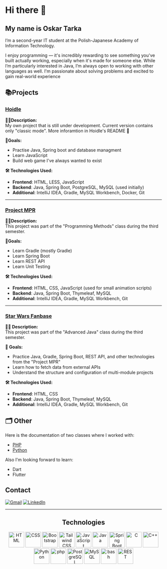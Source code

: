 # Hi there 👋  

## My name is Oskar Tarka  
I’m a second-year IT student at the Polish-Japanese Academy of Information Technology.

I enjoy programming — it's incredibly rewarding to see something you've built actually working, especially when it's made for someone else. While I’m particularly interested in Java, I’m always open to working with other languages as well. I'm passionate about solving problems and excited to gain real-world experience

## 📚Projects
### [Hoidle](https://github.com/Sekanko/Hoidle)
**🧑‍💻Description:**  
My own project that is still under development. Current version contains only "classic mode". More inforamtion in Hoidle's README 📖

**🎯Goals:**  
- Practise Java, Spring boot and database managment
- Learn JavaScript
- Build web game I've always wanted to exist

**🛠️ Technologies Used:**  
- **Frontend**: HTML, LESS, JavaScript  
- **Backend**: Java, Spring Boot, PostgreSQL, MySQL (used initially)  
- **Additional**: IntelliJ IDEA, Gradle, MySQL Workbench, Docker, Git

---

### [Project MPR](https://github.com/Sekanko/Projekt_MPR)
**🧑‍💻Description:**    
This project was part of the "Programming Methods" class during the third semester.

**🎯Goals:**  
- Learn Gradle (mostly Gradle)
- Learn Spring Boot
- Learn REST API
- Learn Unit Testing

**🛠️ Technologies Used:** 
- **Frontend**: HTML, CSS, JavaScript (used for small animation scripts)
- **Backend**: Java, Spring Boot, Thymeleaf, MySQL
- **Additional**: IntelliJ IDEA, Gradle, MySQL Workbench, Git

---

### [Star Wars Fanbase](https://github.com/Sekanko/star-wars-fanbase)
**🧑‍💻 Description:**  
This project was part of the "Advanced Java" class during the third semester.

**🎯 Goals:**  
- Practice Java, Gradle, Spring Boot, REST API, and other technologies from the "Project MPR"
- Learn how to fetch data from external APIs
- Understand the structure and configuration of multi-module projects

**🛠️ Technologies Used:**  
- **Frontend**: HTML, CSS  
- **Backend**: Java, Spring Boot, Thymeleaf, MySQL  
- **Additional**: IntelliJ IDEA, Gradle, MySQL Workbench, Git

## 🗂️ Other
Here is the documentation of two classes where I worked with:  

- [PHP](https://github.com/Sekanko/PHP-Class)  
- [Python](https://github.com/Sekanko/Python-ai)

Also I'm looking forward to learn:
- Dart
- Flutter

## **Contact**

 [![Gmail](https://img.shields.io/badge/Gmail-EA4335.svg?style=for-the-badge&logo=Gmail&logoColor=white)](mailto:oskartarkapraca@gmail.com)
 [![LinkedIn](https://img.shields.io/badge/LinkedIn-0077B5?style=for-the-badge&logo=linkedin&logoColor=white)](https://www.linkedin.com/in/oskar-tarka-324419354/)
 
---

<div align='center'">
      <h2>Technologies</h2>
</div>
<div align='center'>
	<td><img width="50" src="https://raw.githubusercontent.com/marwin1991/profile-technology-icons/refs/heads/main/icons/html.png" alt="HTML" title="HTML"/></td>
	<td><img width="50" src="https://raw.githubusercontent.com/marwin1991/profile-technology-icons/refs/heads/main/icons/css.png" alt="CSS" title="CSS"/></td>
	<td><img width="50" src="https://raw.githubusercontent.com/marwin1991/profile-technology-icons/refs/heads/main/icons/bootstrap.png" alt="Bootstrap" title="Bootstrap"/></td>
	<td><img width="50" src="https://raw.githubusercontent.com/marwin1991/profile-technology-icons/refs/heads/main/icons/tailwind_css.png" alt="Tailwind CSS" title="Tailwind CSS"/></td>
	<td><img width="50" src="https://raw.githubusercontent.com/marwin1991/profile-technology-icons/refs/heads/main/icons/javascript.png" alt="JavaScript" title="JavaScript"/></td>
	<td><img width="50" src="https://raw.githubusercontent.com/marwin1991/profile-technology-icons/refs/heads/main/icons/java.png" alt="Java" title="Java"/></td>
	<td><img width="50" src="https://raw.githubusercontent.com/marwin1991/profile-technology-icons/refs/heads/main/icons/spring_boot.png" alt="Spring Boot" title="Spring Boot"/></td>
  <td><img width="50" src="https://raw.githubusercontent.com/marwin1991/profile-technology-icons/refs/heads/main/icons/c.png" alt="C" title="C"/></td>
	<td><img width="50" src="https://raw.githubusercontent.com/marwin1991/profile-technology-icons/refs/heads/main/icons/c++.png" alt="C++" title="C++"/></td>
	<td><img width="50" src="https://raw.githubusercontent.com/marwin1991/profile-technology-icons/refs/heads/main/icons/python.png" alt="Python" title="Python"/></td>
	<td><img width="50" src="https://raw.githubusercontent.com/marwin1991/profile-technology-icons/refs/heads/main/icons/php.png" alt="php" title="php"/></td>
	<td><img width="50" src="https://raw.githubusercontent.com/marwin1991/profile-technology-icons/refs/heads/main/icons/postgresql.png" alt="PostgreSQL" title="PostgreSQL"/></td>
	<td><img width="50" src="https://raw.githubusercontent.com/marwin1991/profile-technology-icons/refs/heads/main/icons/mysql.png" alt="MySQL" title="MySQL"/></td>
	<td><img width="50" src="https://raw.githubusercontent.com/marwin1991/profile-technology-icons/refs/heads/main/icons/bash.png" alt="bash" title="bash"/></td>
	<td><img width="50" src="https://raw.githubusercontent.com/marwin1991/profile-technology-icons/refs/heads/main/icons/rest.png" alt="REST" title="REST"/></td>
</div>

<!--
**Sekanko/Sekanko** is a ✨ _special_ ✨ repository because its `README.md` (this file) appears on your GitHub profile.

Here are some ideas to get you started:

- 🔭 I’m currently working on ...
- 🌱 I’m currently learning ...
- 👯 I’m looking to collaborate on ...
- 🤔 I’m looking for help with ...
- 💬 Ask me about ...
- 📫 How to reach me: ...
- 😄 Pronouns: ...
- ⚡ Fun fact: ...
-->

